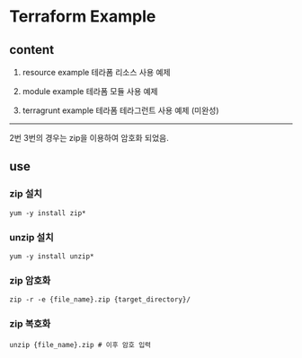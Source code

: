 # Terraform Example
## content

1. resource example
테라폼 리소스 사용 예제

2. module example
테라폼 모듈 사용 예제

3. terragrunt example
테라폼 테라그런트 사용 예제 (미완성)
---

2번 3번의 경우는 zip을 이용하여 암호화 되었음.

## use
### zip 설치
```
yum -y install zip*
```
### unzip 설치
```
yum -y install unzip*
```

### zip 암호화
```
zip -r -e {file_name}.zip {target_directory}/
```

### zip 복호화
```
unzip {file_name}.zip # 이후 암호 입력
```
